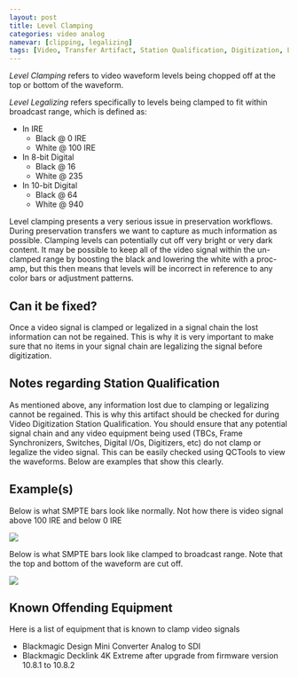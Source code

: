```yaml
---
layout: post
title: Level Clamping
categories: video analog
namevar: [clipping, legalizing]
tags: [Video, Transfer Artifact, Station Qualification, Digitization, Levels, Waveform]
---
```


_Level Clamping_ refers to video waveform levels being chopped off at the top or bottom of the waveform.

_Level Legalizing_ refers specifically to levels being clamped to fit within broadcast range, which is defined as:

* In IRE
  - Black @ 0 IRE
  - White @ 100 IRE
* In 8-bit Digital
  - Black @ 16
  - White @ 235
* In 10-bit Digital
  - Black @ 64
  - White @ 940

Level clamping presents a very serious issue in preservation workflows. During preservation transfers we want to capture as much information as possible. Clamping levels can potentially cut off very bright or very dark content. It may be possible to keep all of the video signal within the un-clamped range by boosting the black and lowering the white with a proc-amp, but this then means that levels will be incorrect in reference to any color bars or adjustment patterns.

## Can it be fixed?

Once a video signal is clamped or legalized in a signal chain the lost information can not be regained. This is why it is very important to make sure that no items in your signal chain are legalizing the signal before digitization.

## Notes regarding Station Qualification

As mentioned above, any information lost due to clamping or legalizing cannot be regained. This is why this artifact should be checked for during Video Digitization Station Qualification. You should ensure that any potential signal chain and any video equipment being used (TBCs, Frame Synchronizers, Switches, Digital I/Os, Digitizers, etc) do not clamp or legalize the video signal. This can be easily checked using QCTools to view the waveforms. Below are examples that show this clearly.

## Example(s)

Below is what SMPTE bars look like normally. Not how there is video signal above 100 IRE and below 0 IRE

<img src="{{ site.baseurl }}/images/levelclamping_notclamped.jpg">


Below is what SMPTE bars look like clamped to broadcast range. Note that the top and bottom of the waveform are cut off.

<img src="{{ site.baseurl }}/images/levelclamping_clamped.jpg">


## Known Offending Equipment

Here is a list of equipment that is known to clamp video signals

* Blackmagic Design Mini Converter Analog to SDI
* Blackmagic Decklink 4K Extreme after upgrade from firmware version 10.8.1 to 10.8.2
